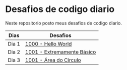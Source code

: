 # Desafios de codigo diario
Neste repositorio posto meus desafios de codigo diario.

|Dias | Desafios |
|-----|----------|
|Dia 1| [1000 - Hello World](https://github.com/ThiaSilva/Desafios-de-codigo-diario/tree/main/Desafios%20de%20Logica/Dia%201)|
|Dia 2| [1001 - Extremamente Básico](https://github.com/ThiaSilva/Desafios-de-codigo-diario/tree/main/Desafios%20de%20Logica/Dia%202)|
|Dia 3| [1001 - Área do Círculo](https://github.com/ThiaSilva/Desafios-de-codigo-diario/tree/main/Desafios%20de%20Logica/Dia%203)|
